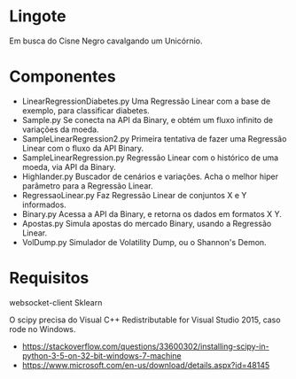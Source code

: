 # Lingote
Em busca do Cisne Negro cavalgando um Unicórnio.

# Componentes
- LinearRegressionDiabetes.py
Uma Regressão Linear com a base de exemplo, para classificar diabetes.
- Sample.py
Se conecta na API da Binary, e obtém um fluxo infinito de variações da moeda.
- SampleLinearRegression2.py
Primeira tentativa de fazer uma Regressão Linear com o fluxo da API Binary. 
- SampleLinearRegression.py
Regressão Linear com o histórico de uma moeda, via API da Binary. 
- Highlander.py
Buscador de cenários e variações. Acha o melhor hiper parâmetro para a Regressão Linear. 
- RegressaoLinear.py
Faz Regressão Linear de conjuntos X e Y informados.
- Binary.py
Acessa a API da Binary, e retorna os dados em formatos X Y.
- Apostas.py
Simula apostas do mercado Binary, usando a Regressão Linear.
- VolDump.py
Simulador de Volatility Dump, ou o Shannon's Demon.

# Requisitos
websocket-client
Sklearn

O scipy precisa do Visual C++ Redistributable for Visual Studio 2015, caso rode no Windows.
 - https://stackoverflow.com/questions/33600302/installing-scipy-in-python-3-5-on-32-bit-windows-7-machine
 - https://www.microsoft.com/en-us/download/details.aspx?id=48145